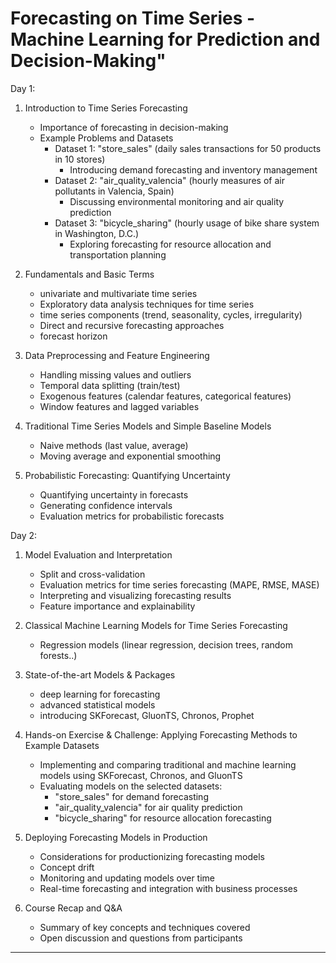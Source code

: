# Forecasting on Time Series - Machine Learning for Prediction and Decision-Making"

Day 1:

1. Introduction to Time Series Forecasting
   - Importance of forecasting in decision-making
   - Example Problems and Datasets
     - Dataset 1: "store_sales" (daily sales transactions for 50 products in 10 stores)
       - Introducing demand forecasting and inventory management
     - Dataset 2: "air_quality_valencia" (hourly measures of air pollutants in Valencia, Spain)
       - Discussing environmental monitoring and air quality prediction
     - Dataset 3: "bicycle_sharing" (hourly usage of bike share system in Washington, D.C.)
       - Exploring forecasting for resource allocation and transportation planning
  
2. Fundamentals and Basic Terms
   - univariate and multivariate time series
   - Exploratory data analysis techniques for time series
   - time series components (trend, seasonality, cycles, irregularity)
   - Direct and recursive forecasting approaches
   - forecast horizon



3. Data Preprocessing and Feature Engineering
   - Handling missing values and outliers
   - Temporal data splitting (train/test)
   - Exogenous features (calendar features, categorical features)
   - Window features and lagged variables

4. Traditional Time Series Models and Simple Baseline Models
   - Naive methods (last value, average)
   - Moving average and exponential smoothing
  
5. Probabilistic Forecasting: Quantifying Uncertainty
   - Quantifying uncertainty in forecasts
   - Generating confidence intervals
   - Evaluation metrics for probabilistic forecasts

Day 2:

1. Model Evaluation and Interpretation
   - Split and cross-validation 
   - Evaluation metrics for time series forecasting (MAPE, RMSE, MASE)
   - Interpreting and visualizing forecasting results
   - Feature importance and explainability


2. Classical Machine Learning Models for Time Series Forecasting
   - Regression models (linear regression, decision trees, random forests..)
  
3. State-of-the-art Models & Packages
    - deep learning for forecasting
    - advanced statistical models
    - introducing SKForecast, GluonTS, Chronos, Prophet
  

4. Hands-on Exercise & Challenge: Applying Forecasting Methods to Example Datasets
   - Implementing and comparing traditional and machine learning models using SKForecast, Chronos, and GluonTS
   - Evaluating models on the selected datasets:
     - "store_sales" for demand forecasting
     - "air_quality_valencia" for air quality prediction
     - "bicycle_sharing" for resource allocation forecasting


5. Deploying Forecasting Models in Production
   - Considerations for productionizing forecasting models
   - Concept drift
   - Monitoring and updating models over time
   - Real-time forecasting and integration with business processes

6. Course Recap and Q&A
   - Summary of key concepts and techniques covered
   - Open discussion and questions from participants




----



